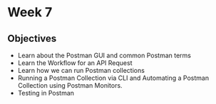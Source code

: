 # Week 7
## Objectives
- Learn about the Postman GUI and common Postman terms
- Learn the Workflow for an API Request
- Learn how we can run Postman collections
- Running a Postman Collection via CLI and Automating a Postman Collection using Postman Monitors.
- Testing in Postman
